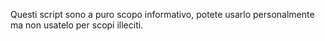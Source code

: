 Questi script sono a puro scopo informativo, potete usarlo personalmente ma non usatelo per scopi illeciti.